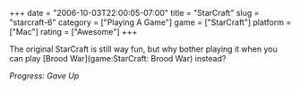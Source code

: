 +++
date = "2006-10-03T22:00:05-07:00"
title = "StarCraft"
slug = "starcraft-6"
category = ["Playing A Game"]
game = ["StarCraft"]
platform = ["Mac"]
rating = ["Awesome"]
+++

The original StarCraft is still way fun, but why bother playing it when you can play [Brood War](game:StarCraft: Brood War) instead?

<i>Progress: Gave Up</i>